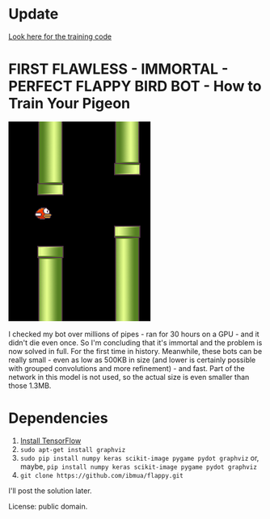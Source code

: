 # Update
[Look here for the training code](https://github.com/ibmua/immortal-flappy)

#	FIRST FLAWLESS - IMMORTAL - PERFECT FLAPPY BIRD BOT - How to Train Your Pigeon
![](flappy.png)

I checked my bot over millions of pipes - ran for 30 hours on a GPU - and it didn't die even once. So I'm concluding that it's immortal and the problem is now solved in full. For the first time in history. Meanwhile, these bots can be really small - even as low as 500KB in size (and lower is certainly possible with grouped convolutions and more refinement) - and fast. Part of the network in this model is not used, so the actual size is even smaller than those 1.3MB.

#	Dependencies
1.	[Install TensorFlow](https://www.tensorflow.org/install/)
2.	`sudo apt-get install graphviz`
3.	`sudo pip install numpy keras scikit-image pygame pydot graphviz` or, maybe, `pip install numpy keras scikit-image pygame pydot graphviz`
5.	`git clone https://github.com/ibmua/flappy.git`

I'll post the solution later.

License: public domain.
